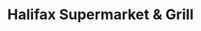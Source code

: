 ---
title: "Halifax Supermarket & Grill"
url: /halifax/halifax-supermarket-and-grill/
shop: convenience
---